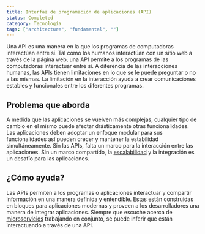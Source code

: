 ```yaml
---
title: Interfaz de programación de aplicaciones (API)
status: Completed
category: Tecnología
tags: ["architecture", "fundamental", ""]
---
```


Una API es una manera en la que los programas de computadoras interactúan entre sí.
Tal como los humanos interactúan con un sitio web a través de la página web, una API permite a los programas de las computadoras interactuar entre sí.
A diferencia de las interacciones humanas, las APIs tienen limitaciones en lo que se le puede preguntar o no a las mismas.
La limitación en la interacción ayuda a crear comunicaciones estables y funcionales entre los diferentes programas.

## Problema que aborda

A medida que las aplicaciones se vuelven más complejas, cualquier tipo de cambio en el mismo puede afectar drásticamente otras funcionalidades.
Las aplicaciones deben adoptar un enfoque modular para sus funcionalidades así pueden crecer y mantener la estabilidad simultáneamente.
Sin las APIs, falta un marco para la interacción entre las aplicaciones.
Sin un marco compartido, la [escalabilidad](/es/scalability/) y la integración es un desafío para las aplicaciones.

## ¿Cómo ayuda?

Las APIs permiten a los programas o aplicaciones interactuar y compartir información en una manera definida y entendible.
Estas están construidas en bloques para aplicaciones modernas y proveen a los desarrolladores una manera de integrar aplicaciones.
Siempre que escuche acerca de [microservicios](/es/microservices/) trabajando en conjunto, se puede inferir que están interactuando a través de una API.
